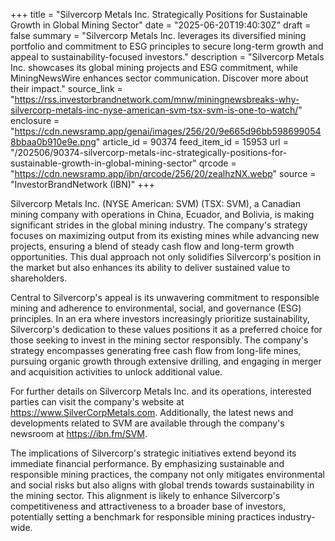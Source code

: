 +++
title = "Silvercorp Metals Inc. Strategically Positions for Sustainable Growth in Global Mining Sector"
date = "2025-06-20T19:40:30Z"
draft = false
summary = "Silvercorp Metals Inc. leverages its diversified mining portfolio and commitment to ESG principles to secure long-term growth and appeal to sustainability-focused investors."
description = "Silvercorp Metals Inc. showcases its global mining projects and ESG commitment, while MiningNewsWire enhances sector communication. Discover more about their impact."
source_link = "https://rss.investorbrandnetwork.com/mnw/miningnewsbreaks-why-silvercorp-metals-inc-nyse-american-svm-tsx-svm-is-one-to-watch/"
enclosure = "https://cdn.newsramp.app/genai/images/256/20/9e665d96bb5986990548bbaa0b910e9e.png"
article_id = 90374
feed_item_id = 15953
url = "/202506/90374-silvercorp-metals-inc-strategically-positions-for-sustainable-growth-in-global-mining-sector"
qrcode = "https://cdn.newsramp.app/ibn/qrcode/256/20/zealhzNX.webp"
source = "InvestorBrandNetwork (IBN)"
+++

<p>Silvercorp Metals Inc. (NYSE American: SVM) (TSX: SVM), a Canadian mining company with operations in China, Ecuador, and Bolivia, is making significant strides in the global mining industry. The company's strategy focuses on maximizing output from its existing mines while advancing new projects, ensuring a blend of steady cash flow and long-term growth opportunities. This dual approach not only solidifies Silvercorp's position in the market but also enhances its ability to deliver sustained value to shareholders.</p><p>Central to Silvercorp's appeal is its unwavering commitment to responsible mining and adherence to environmental, social, and governance (ESG) principles. In an era where investors increasingly prioritize sustainability, Silvercorp's dedication to these values positions it as a preferred choice for those seeking to invest in the mining sector responsibly. The company's strategy encompasses generating free cash flow from long-life mines, pursuing organic growth through extensive drilling, and engaging in merger and acquisition activities to unlock additional value.</p><p>For further details on Silvercorp Metals Inc. and its operations, interested parties can visit the company's website at <a href='https://www.SilverCorpMetals.com' rel='nofollow' target='_blank'>https://www.SilverCorpMetals.com</a>. Additionally, the latest news and developments related to SVM are available through the company's newsroom at <a href='https://ibn.fm/SVM' rel='nofollow' target='_blank'>https://ibn.fm/SVM</a>.</p><p>The implications of Silvercorp's strategic initiatives extend beyond its immediate financial performance. By emphasizing sustainable and responsible mining practices, the company not only mitigates environmental and social risks but also aligns with global trends towards sustainability in the mining sector. This alignment is likely to enhance Silvercorp's competitiveness and attractiveness to a broader base of investors, potentially setting a benchmark for responsible mining practices industry-wide.</p>
